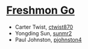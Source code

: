 # [Freshmon Go](https://github.com/sunmr2/Freshmon)

- Carter Twist, [ctwist870](https://github.com/ctwist870)
- Yongding Sun, [sunmr2](https://github.com/sunmr2)
- Paul Johnston, [pjohnston4](https://github.com/pjohnston4)
